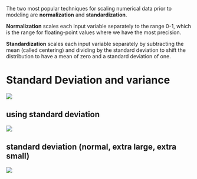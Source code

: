The two most popular techniques for scaling numerical data prior to modeling are **normalization** and **standardization**.

**Normalization** scales each input variable separately to the range 0-1, which is the range for floating-point values where we have the most precision.

**Standardization** scales each input variable separately by subtracting the mean (called centering) and dividing by the standard deviation to shift the distribution to have a mean of zero and a standard deviation of one.

# Standard Deviation and variance

![](https://i.imgur.com/zO0MQki.png)

## using standard deviation

![](https://i.imgur.com/dVxXrkI.png)

## standard deviation (normal, extra large, extra small)

![](https://i.imgur.com/3cfSC9b.png)
